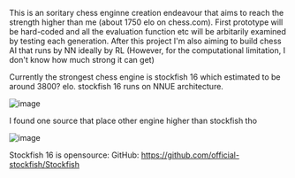 This is an soritary chess enginne creation endeavour that aims to reach the strength higher than me 
(about 1750 elo on chess.com). First prototype will be hard-coded and all the evaluation function etc will be
arbitarily examined by testing each generation. After this project I'm also aiming to build chess AI that runs
by NN ideally by RL (However, for the computational limitation, I don't know how much strong it can get)

Currently the strongest chess engine is stockfish 16 which estimated to be around 3800? elo.
stockfish 16 runs on NNUE architecture.

![image](https://github.com/Gingnose/Chess_Engine/assets/136443889/d480e0ff-ff65-4660-9c8c-39a1c8e13148)



I found one source that place other engine higher than stockfish tho

![image](https://github.com/Gingnose/Chess_Engine/assets/136443889/992fd3ce-edd0-495e-af9a-6ea9a809e935)

Stockfish 16 is opensource:
GitHub: https://github.com/official-stockfish/Stockfish

